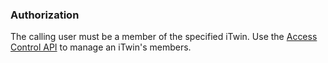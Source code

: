 ### Authorization

The calling user must be a member of the specified iTwin. Use the [Access Control API](https://developer.bentley.com/apis/access-control/) to manage an iTwin's members. 
